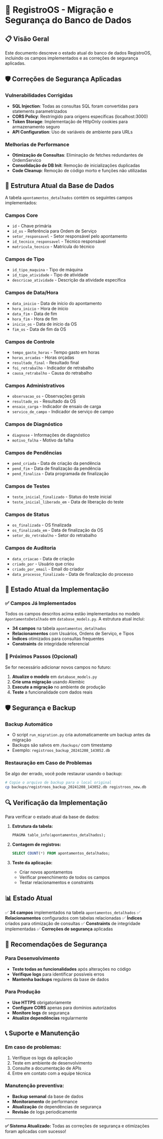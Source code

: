 # 🚀 RegistroOS - Migração e Segurança do Banco de Dados

## 📋 Visão Geral

Este documento descreve o estado atual do banco de dados RegistroOS, incluindo os campos implementados e as correções de segurança aplicadas.

## 🛡️ Correções de Segurança Aplicadas

### Vulnerabilidades Corrigidas
- **SQL Injection**: Todas as consultas SQL foram convertidas para statements parametrizados
- **CORS Policy**: Restringido para origens específicas (localhost:3000)
- **Token Storage**: Implementação de HttpOnly cookies para armazenamento seguro
- **API Configuration**: Uso de variáveis de ambiente para URLs

### Melhorias de Performance
- **Otimização de Consultas**: Eliminação de fetches redundantes de OrdemServico
- **Consolidação de DB Init**: Remoção de inicializações duplicadas
- **Code Cleanup**: Remoção de código morto e funções não utilizadas

## 🎯 Estrutura Atual da Base de Dados

A tabela `apontamentos_detalhados` contém os seguintes campos implementados:

### Campos Core
- `id` - Chave primária
- `id_os` - Referência para Ordem de Serviço
- `setor_responsavel` - Setor responsável pelo apontamento
- `id_tecnico_responsavel` - Técnico responsável
- `matricula_tecnico` - Matrícula do técnico

### Campos de Tipo
- `id_tipo_maquina` - Tipo de máquina
- `id_tipo_atividade` - Tipo de atividade
- `descricao_atividade` - Descrição da atividade específica

### Campos de Data/Hora
- `data_inicio` - Data de início do apontamento
- `hora_inicio` - Hora de início
- `data_fim` - Data de fim
- `hora_fim` - Hora de fim
- `inicio_os` - Data de início da OS
- `fim_os` - Data de fim da OS

### Campos de Controle
- `tempo_gasto_horas` - Tempo gasto em horas
- `horas_orcadas` - Horas orçadas
- `resultado_final` - Resultado final
- `foi_retrabalho` - Indicador de retrabalho
- `causa_retrabalho` - Causa do retrabalho

### Campos Administrativos
- `observacao_os` - Observações gerais
- `resultado_os` - Resultado da OS
- `ensaio_carga` - Indicador de ensaio de carga
- `servico_de_campo` - Indicador de serviço de campo

### Campos de Diagnóstico
- `diagnose` - Informações de diagnóstico
- `motivo_falha` - Motivo da falha

### Campos de Pendências
- `pend_criada` - Data de criação da pendência
- `pend_fim` - Data de finalização da pendência
- `pend_finaliza` - Data programada de finalização

### Campos de Testes
- `teste_inicial_finalizado` - Status do teste inicial
- `teste_inicial_liberado_em` - Data de liberação do teste

### Campos de Status
- `os_finalizada` - OS finalizada
- `os_finalizada_em` - Data de finalização da OS
- `setor_do_retrabalho` - Setor do retrabalho

### Campos de Auditoria
- `data_criacao` - Data de criação
- `criado_por` - Usuário que criou
- `criado_por_email` - Email do criador
- `data_processo_finalizado` - Data de finalização do processo

## 🔧 Estado Atual da Implementação

### ✅ Campos Já Implementados
Todos os campos descritos acima estão implementados no modelo `ApontamentoDetalhado` em `database_models.py`. A estrutura atual inclui:

- **34 campos** na tabela `apontamentos_detalhados`
- **Relacionamentos** com Usuários, Ordens de Serviço, e Tipos
- **Índices** otimizados para consultas frequentes
- **Constraints** de integridade referencial

### 🔄 Próximos Passos (Opcional)
Se for necessário adicionar novos campos no futuro:

1. **Atualize o modelo** em `database_models.py`
2. **Crie uma migração** usando Alembic
3. **Execute a migração** no ambiente de produção
4. **Teste** a funcionalidade com dados reais

## 🛡️ Segurança e Backup

### Backup Automático
- O script `run_migration.py` cria automaticamente um backup antes da migração
- Backups são salvos em `/backups/` com timestamp
- Exemplo: `registroos_backup_20241208_143052.db`

### Restauração em Caso de Problemas
Se algo der errado, você pode restaurar usando o backup:

```bash
# Copie o arquivo de backup para o local original
cp backups/registroos_backup_20241208_143052.db registroos_new.db
```

## 🔍 Verificação da Implementação

Para verificar o estado atual da base de dados:

1. **Estrutura da tabela:**
    ```sql
    PRAGMA table_info(apontamentos_detalhados);
    ```

2. **Contagem de registros:**
    ```sql
    SELECT COUNT(*) FROM apontamentos_detalhados;
    ```

3. **Teste da aplicação:**
    - Criar novos apontamentos
    - Verificar preenchimento de todos os campos
    - Testar relacionamentos e constraints

## 📊 Estado Atual

✅ **34 campos** implementados na tabela `apontamentos_detalhados`
✅ **Relacionamentos** configurados com tabelas relacionadas
✅ **Índices** criados para otimização de consultas
✅ **Constraints** de integridade implementadas
✅ **Correções de segurança** aplicadas

## 🚨 Recomendações de Segurança

### Para Desenvolvimento
- **Teste todas as funcionalidades** após alterações no código
- **Verifique logs** para identificar possíveis erros
- **Mantenha backups** regulares da base de dados

### Para Produção
- **Use HTTPS** obrigatoriamente
- **Configure CORS** apenas para domínios autorizados
- **Monitore logs** de segurança
- **Atualize dependências** regularmente

## 📞 Suporte e Manutenção

### Em caso de problemas:
1. Verifique os logs da aplicação
2. Teste em ambiente de desenvolvimento
3. Consulte a documentação de APIs
4. Entre em contato com a equipe técnica

### Manutenção preventiva:
- **Backup semanal** da base de dados
- **Monitoramento** de performance
- **Atualização** de dependências de segurança
- **Revisão** de logs periodicamente

---

**✅ Sistema Atualizado:** Todas as correções de segurança e otimizações foram aplicadas com sucesso!